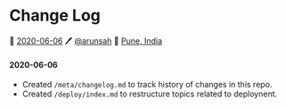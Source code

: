 # Change Log
📅 [2020-06-06](https://arunsah.github.io/meta/changelog#2020-06-06) 🖊️ [@arunsah](https://github.com/arunsah) 🧭 [Pune, India](https://en.wikipedia.org/wiki/Hinjawadi)


#### 2020-06-06
- Created `/meta/changelog.md` to track history of changes in this repo.
- Created `/deploy/index.md` to restructure topics related to deploynent.
